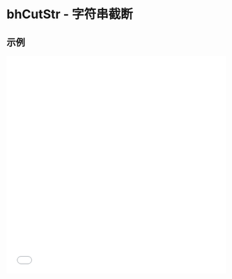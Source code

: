 # bhCutStr - 字符串截断

## 示例

<iframe width="100%" height="500" src="//jsrun.net/s4pKp/embedded/all/light/" allowfullscreen="allowfullscreen" frameborder="0"></iframe>